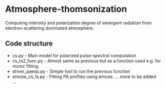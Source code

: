 # Atmosphere-thomsonization
Computing intensity and polarization degree of emergent radiation from electron-scattering dominated atmosphere. 

Code structure
---------------------------------------

* cs.py -  Main model for polarized pulse-spectral computation
* cs_ts2_func.py - Almost same as previous but as a function used e.g. for mcmc fitting. 
* driver_paeqs.py - Simple tool to run the previous function
* emcee_cs_ts.py - Fitting PA profiles using emcee. 
... more to be added ...
